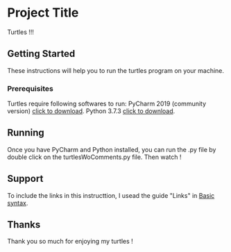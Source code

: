 # Project Title

Turtles !!!

## Getting Started

These instructions will help you to run the turtles program on your machine.

### Prerequisites

Turtles require following softwares to run:
PyCharm 2019 (community version) [click to download](https://www.jetbrains.com/pycharm/download/download-thanks.html?platform=windows&code=PCC).
Python 3.7.3 [click to download](https://www.python.org/ftp/python/3.7.3/python-3.7.3-amd64.exe).

## Running
Once you have PyCharm and Python installed, you can run the .py file by double click on the turtlesWoComments.py file. Then watch !

## Support
To include the links in this instructtion, I usead the guide "Links" in [Basic syntax](https://help.github.com/en/articles/basic-writing-and-formatting-syntax#links).

## Thanks
Thank you so much for enjoying my turtles !
